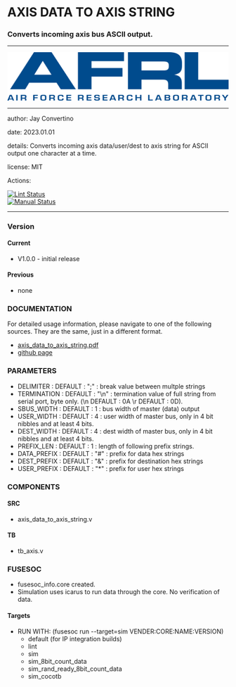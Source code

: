 # AXIS DATA TO AXIS STRING
### Converts incoming axis bus ASCII output.
---

![image](docs/manual/img/AFRL.png)

---

  author: Jay Convertino   
  
  date: 2023.01.01  
  
  details: Converts incoming axis data/user/dest to axis string for ASCII output one character at a time.  
  
  license: MIT   
   
  Actions:  

  [![Lint Status](../../actions/workflows/lint.yml/badge.svg)](../../actions)  
  [![Manual Status](../../actions/workflows/manual.yml/badge.svg)](../../actions)  
  
---

### Version
#### Current
  - V1.0.0 - initial release

#### Previous
  - none

### DOCUMENTATION
  For detailed usage information, please navigate to one of the following sources. They are the same, just in a different format.

  - [axis_data_to_axis_string.pdf](docs/manual/axis_data_to_axis_string.pdf)
  - [github page](https://johnathan-convertino-afrl.github.io/axis_data_to_axis_string/)

### PARAMETERS

* DELIMITER   : DEFAULT : ";"   : break value between multple strings  
* TERMINATION : DEFAULT : "\n"  : termination value of full string from serial port, byte only. (\n DEFAULT : 0A \r DEFAULT : 0D).  
* SBUS_WIDTH  : DEFAULT : 1     : bus width of master (data) output  
* USER_WIDTH  : DEFAULT : 4     : user width of master bus, only in 4 bit nibbles and at least 4 bits.  
* DEST_WIDTH  : DEFAULT : 4     : dest width of master bus, only in 4 bit nibbles and at least 4 bits.  
* PREFIX_LEN  : DEFAULT : 1     : length of following prefix strings.  
* DATA_PREFIX : DEFAULT : "#"   : prefix for data hex strings  
* DEST_PREFIX : DEFAULT : "&"   : prefix for destination hex strings  
* USER_PREFIX : DEFAULT : "*"   : prefix for user hex strings  

### COMPONENTS
#### SRC

* axis_data_to_axis_string.v
  
#### TB

* tb_axis.v
  
### FUSESOC

* fusesoc_info.core created.
* Simulation uses icarus to run data through the core. No verification of data.

#### Targets
* RUN WITH: (fusesoc run --target=sim VENDER:CORE:NAME:VERSION)
  - default (for IP integration builds)
  - lint
  - sim
  - sim_8bit_count_data
  - sim_rand_ready_8bit_count_data
  - sim_cocotb
